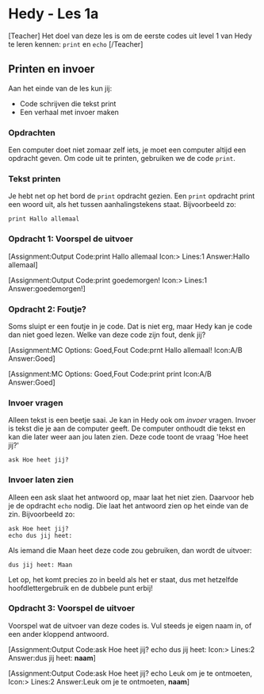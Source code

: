 # Hedy - Les 1a

[Teacher] Het doel van deze les is om de eerste codes uit level 1 van Hedy te leren kennen: `print` en `echo` [/Teacher]

## Printen en invoer

Aan het einde van de les kun jij:

* Code schrijven die tekst print
* Een verhaal met invoer maken

### Opdrachten
Een computer doet niet zomaar zelf iets, je moet een computer altijd een opdracht geven. Om code uit te printen, gebruiken we de code `print`.

### Tekst printen

Je hebt net op het bord de `print` opdracht gezien. 
Een `print` opdracht print een woord uit, als het tussen aanhalingstekens staat. Bijvoorbeeld zo:

```hedy
print Hallo allemaal
```

### Opdracht 1: Voorspel de uitvoer

[Assignment:Output
Code:print Hallo allemaal
Icon:>
Lines:1
Answer:Hallo allemaal] 

[Assignment:Output
Code:print goedemorgen!
Icon:>
Lines:1
Answer:goedemorgen!] 

### Opdracht 2: Foutje?
Soms sluipt er een foutje in je code. Dat is niet erg, maar Hedy kan je code dan niet goed lezen.
Welke van deze code zijn fout, denk jij?

[Assignment:MC
Options: Goed,Fout
Code:prnt Hallo allemaal!
Icon:A/B
Answer:Goed] 

[Assignment:MC
Options: Goed,Fout
Code:print print
Icon:A/B
Answer:Goed] 

### Invoer vragen

Alleen tekst is een beetje saai. Je kan in Hedy ook om _invoer_ vragen. Invoer is tekst die je aan de computer geeft.
De computer onthoudt die tekst en kan die later weer aan jou laten zien.
Deze code toont de vraag 'Hoe heet jij?'

```hedy
ask Hoe heet jij?
```

### Invoer laten zien

Alleen een ask slaat het antwoord op, maar laat het niet zien. Daarvoor heb je de opdracht `echo` nodig. Die laat het antwoord zien op het einde van de zin.
Bijvoorbeeld zo:

```hedy
ask Hoe heet jij?
echo dus jij heet: 
```

Als iemand die Maan heet deze code zou gebruiken, dan wordt de uitvoer:

```
dus jij heet: Maan
```

Let op, het komt precies zo in beeld als het er staat, dus met hetzelfde hoofdlettergebruik en de dubbele punt erbij!


### Opdracht 3: Voorspel de uitvoer

Voorspel wat de uitvoer van deze codes is. Vul steeds je eigen naam in, of een ander kloppend antwoord.

[Assignment:Output
Code:ask Hoe heet jij?
echo dus jij heet:
Icon:>
Lines:2
Answer:dus jij heet: **naam**] 

[Assignment:Output
Code:ask Hoe heet jij?
echo Leuk om je te ontmoeten, 
Icon:>
Lines:2
Answer:Leuk om je te ontmoeten, **naam**] 
